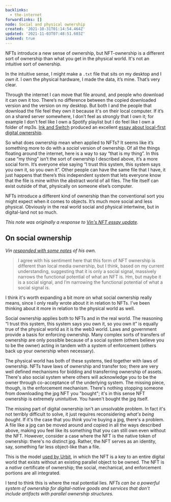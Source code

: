 ```yaml
---
backlinks:
  - the-internet
forwardlinks: []
node: Social and physical ownership
created: '2021-10-31T01:14:54.464Z'
updated: '2021-11-03T07:48:51.603Z'
indexed: true
---
```

NFTs introduce a new sense of ownership, but NFT-ownership is a different sort of ownership than what you get in the physical world. It's not an intuitive sort of ownership. 

In the intuitive sense, I might make a `.txt` file that sits on my desktop and I *own it*. I own the physical hardware, I made the data, it’s mine. That’s very clear.

Through the internet I can move that file around, and people who download it can own it too. There’s no difference between the copied downloaded version and the version on my desktop. But both I and the people that download the file feel they own it because it's on their local computer. If it’s on a shared server somewhere, I don’t feel as strongly that I own it; for example I don’t feel like I own a Spotify playlist but I do feel like I own a folder of mp3s. [Ink and Switch](https://www.inkandswitch.com/) produced an excellent [essay about local-first digital ownership](https://www.inkandswitch.com/local-first/). 

So what does ownership mean when applied to NFTs? It seems like it’s something more to do with a *social* version of ownership. Of all the things floating around the internet, here is a way to say “that is my thing”. In this case “my thing” isn’t the sort of ownership I described above, it’s a more social form. It’s everyone else saying “I trust this system, this system says you own it, so you own it”. Other people can have the same file that I have, it just happens that there’s this independent system that lets everyone know that the file is mine within the abstract world of all files. The file itself can exist outside of that, physically on someone else’s computer.

NFTs introduce a different kind of ownership than the  conventional sort you might expect when it comes to objects. It’s much more social and less physical. Obviously in the real world social and physical intertwine, but in digital-land not so much.

*This note was originally a response to [Vin's NFT essay update](https://futureland.tv/vin/entry/116801).* 

## On social ownership 

*Vin [responded with some notes](https://futureland.tv/vin/entry/117785) of his own.*

> I agree with his sentiment here that this form of NFT ownership is different than local media ownership, but I think, based on my current understanding, suggesting that it is only a social signal, massively narrows the functional potential of what an NFT is. Hm, but maybe it is a social signal, and I’m narrowing the functional potential of what a social signal is.

I think it's worth expanding a bit more on what social ownership really means, since I only really wrote about it in relation to NFTs. I've been thinking about it more in relation to the physical world as well. 

Social ownership applies both to NFTs and in the real world. The reasoning “I trust this system, this system says you own it, so you own it” is equally true of the physical world as it is the web3 world. Laws and government provide a basis for enforcing ownership. Many complex sorts of transfers of ownership are only possible because of a social system (others believe you to be the owner) acting in tandem with a system of enforcement (others back up your ownership when necessary). 

The physical world has both of these systems, tied together with laws of ownership. NFTs have laws of ownership and transfer too; there are very well defined mechanisms for bidding and transferring ownership of assets. There's also social system where others will acknowledge you to be the owner through co-acceptance of the underlying system. The missing piece, though, is the enforcement mechanism. There's nothing stopping someone from downloading the jpg NFT you "bought"; it's in this sense NFT ownership is extremely unintuitive. You haven't bought the jpg itself. 

The missing part of digital ownership isn't an unsolvable problem. In fact it's not terribly difficult to solve, it just requires reconsidering *what's being bought*. If it's the case that you *think* you're buying a jpg, there's a problem. A file like a jpg can be moved around and copied in all the ways described above, making you feel like its something that you can still own even without the NFT. However, consider a case where the NFT is the native token of ownership: there's no distinct jpg. Rather, the NFT serves as an identity, say, something far less object-like than a file. 

This is the model [used by Urbit](https://operators.urbit.org/guides/which-id-should-i-buy#user-content-what-is-an-urbit-id), in which the NFT is a key to an entire digital world that exists without an existing parallel object to be owned. The NFT is a *native* certificate of ownership; the social, mechanical, and enforcement portions are all integrated. 

I tend to think this is where the real potential lies. *NFTs can be a powerful system of ownership for digital-native goods and services that don't include artifacts with parallel ownership structures.* 




